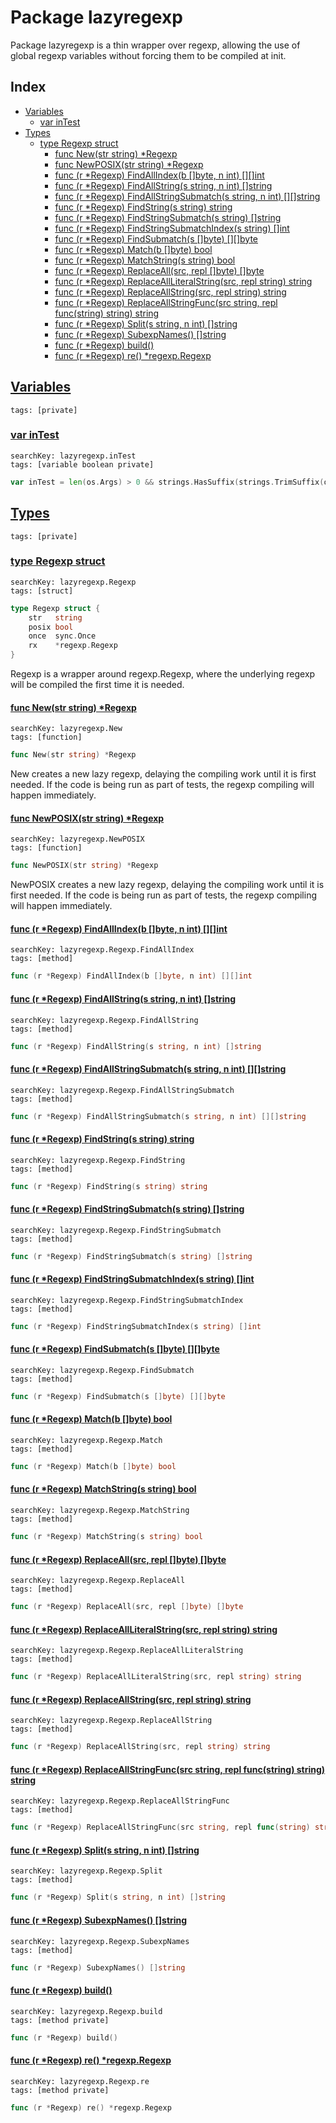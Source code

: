 # Package lazyregexp

Package lazyregexp is a thin wrapper over regexp, allowing the use of global regexp variables without forcing them to be compiled at init. 

## Index

* [Variables](#var)
    * [var inTest](#inTest)
* [Types](#type)
    * [type Regexp struct](#Regexp)
        * [func New(str string) *Regexp](#New)
        * [func NewPOSIX(str string) *Regexp](#NewPOSIX)
        * [func (r *Regexp) FindAllIndex(b []byte, n int) [][]int](#Regexp.FindAllIndex)
        * [func (r *Regexp) FindAllString(s string, n int) []string](#Regexp.FindAllString)
        * [func (r *Regexp) FindAllStringSubmatch(s string, n int) [][]string](#Regexp.FindAllStringSubmatch)
        * [func (r *Regexp) FindString(s string) string](#Regexp.FindString)
        * [func (r *Regexp) FindStringSubmatch(s string) []string](#Regexp.FindStringSubmatch)
        * [func (r *Regexp) FindStringSubmatchIndex(s string) []int](#Regexp.FindStringSubmatchIndex)
        * [func (r *Regexp) FindSubmatch(s []byte) [][]byte](#Regexp.FindSubmatch)
        * [func (r *Regexp) Match(b []byte) bool](#Regexp.Match)
        * [func (r *Regexp) MatchString(s string) bool](#Regexp.MatchString)
        * [func (r *Regexp) ReplaceAll(src, repl []byte) []byte](#Regexp.ReplaceAll)
        * [func (r *Regexp) ReplaceAllLiteralString(src, repl string) string](#Regexp.ReplaceAllLiteralString)
        * [func (r *Regexp) ReplaceAllString(src, repl string) string](#Regexp.ReplaceAllString)
        * [func (r *Regexp) ReplaceAllStringFunc(src string, repl func(string) string) string](#Regexp.ReplaceAllStringFunc)
        * [func (r *Regexp) Split(s string, n int) []string](#Regexp.Split)
        * [func (r *Regexp) SubexpNames() []string](#Regexp.SubexpNames)
        * [func (r *Regexp) build()](#Regexp.build)
        * [func (r *Regexp) re() *regexp.Regexp](#Regexp.re)


## <a id="var" href="#var">Variables</a>

```
tags: [private]
```

### <a id="inTest" href="#inTest">var inTest</a>

```
searchKey: lazyregexp.inTest
tags: [variable boolean private]
```

```Go
var inTest = len(os.Args) > 0 && strings.HasSuffix(strings.TrimSuffix(os.Args[0], ".exe"), ".test")
```

## <a id="type" href="#type">Types</a>

```
tags: [private]
```

### <a id="Regexp" href="#Regexp">type Regexp struct</a>

```
searchKey: lazyregexp.Regexp
tags: [struct]
```

```Go
type Regexp struct {
	str   string
	posix bool
	once  sync.Once
	rx    *regexp.Regexp
}
```

Regexp is a wrapper around regexp.Regexp, where the underlying regexp will be compiled the first time it is needed. 

#### <a id="New" href="#New">func New(str string) *Regexp</a>

```
searchKey: lazyregexp.New
tags: [function]
```

```Go
func New(str string) *Regexp
```

New creates a new lazy regexp, delaying the compiling work until it is first needed. If the code is being run as part of tests, the regexp compiling will happen immediately. 

#### <a id="NewPOSIX" href="#NewPOSIX">func NewPOSIX(str string) *Regexp</a>

```
searchKey: lazyregexp.NewPOSIX
tags: [function]
```

```Go
func NewPOSIX(str string) *Regexp
```

NewPOSIX creates a new lazy regexp, delaying the compiling work until it is first needed. If the code is being run as part of tests, the regexp compiling will happen immediately. 

#### <a id="Regexp.FindAllIndex" href="#Regexp.FindAllIndex">func (r *Regexp) FindAllIndex(b []byte, n int) [][]int</a>

```
searchKey: lazyregexp.Regexp.FindAllIndex
tags: [method]
```

```Go
func (r *Regexp) FindAllIndex(b []byte, n int) [][]int
```

#### <a id="Regexp.FindAllString" href="#Regexp.FindAllString">func (r *Regexp) FindAllString(s string, n int) []string</a>

```
searchKey: lazyregexp.Regexp.FindAllString
tags: [method]
```

```Go
func (r *Regexp) FindAllString(s string, n int) []string
```

#### <a id="Regexp.FindAllStringSubmatch" href="#Regexp.FindAllStringSubmatch">func (r *Regexp) FindAllStringSubmatch(s string, n int) [][]string</a>

```
searchKey: lazyregexp.Regexp.FindAllStringSubmatch
tags: [method]
```

```Go
func (r *Regexp) FindAllStringSubmatch(s string, n int) [][]string
```

#### <a id="Regexp.FindString" href="#Regexp.FindString">func (r *Regexp) FindString(s string) string</a>

```
searchKey: lazyregexp.Regexp.FindString
tags: [method]
```

```Go
func (r *Regexp) FindString(s string) string
```

#### <a id="Regexp.FindStringSubmatch" href="#Regexp.FindStringSubmatch">func (r *Regexp) FindStringSubmatch(s string) []string</a>

```
searchKey: lazyregexp.Regexp.FindStringSubmatch
tags: [method]
```

```Go
func (r *Regexp) FindStringSubmatch(s string) []string
```

#### <a id="Regexp.FindStringSubmatchIndex" href="#Regexp.FindStringSubmatchIndex">func (r *Regexp) FindStringSubmatchIndex(s string) []int</a>

```
searchKey: lazyregexp.Regexp.FindStringSubmatchIndex
tags: [method]
```

```Go
func (r *Regexp) FindStringSubmatchIndex(s string) []int
```

#### <a id="Regexp.FindSubmatch" href="#Regexp.FindSubmatch">func (r *Regexp) FindSubmatch(s []byte) [][]byte</a>

```
searchKey: lazyregexp.Regexp.FindSubmatch
tags: [method]
```

```Go
func (r *Regexp) FindSubmatch(s []byte) [][]byte
```

#### <a id="Regexp.Match" href="#Regexp.Match">func (r *Regexp) Match(b []byte) bool</a>

```
searchKey: lazyregexp.Regexp.Match
tags: [method]
```

```Go
func (r *Regexp) Match(b []byte) bool
```

#### <a id="Regexp.MatchString" href="#Regexp.MatchString">func (r *Regexp) MatchString(s string) bool</a>

```
searchKey: lazyregexp.Regexp.MatchString
tags: [method]
```

```Go
func (r *Regexp) MatchString(s string) bool
```

#### <a id="Regexp.ReplaceAll" href="#Regexp.ReplaceAll">func (r *Regexp) ReplaceAll(src, repl []byte) []byte</a>

```
searchKey: lazyregexp.Regexp.ReplaceAll
tags: [method]
```

```Go
func (r *Regexp) ReplaceAll(src, repl []byte) []byte
```

#### <a id="Regexp.ReplaceAllLiteralString" href="#Regexp.ReplaceAllLiteralString">func (r *Regexp) ReplaceAllLiteralString(src, repl string) string</a>

```
searchKey: lazyregexp.Regexp.ReplaceAllLiteralString
tags: [method]
```

```Go
func (r *Regexp) ReplaceAllLiteralString(src, repl string) string
```

#### <a id="Regexp.ReplaceAllString" href="#Regexp.ReplaceAllString">func (r *Regexp) ReplaceAllString(src, repl string) string</a>

```
searchKey: lazyregexp.Regexp.ReplaceAllString
tags: [method]
```

```Go
func (r *Regexp) ReplaceAllString(src, repl string) string
```

#### <a id="Regexp.ReplaceAllStringFunc" href="#Regexp.ReplaceAllStringFunc">func (r *Regexp) ReplaceAllStringFunc(src string, repl func(string) string) string</a>

```
searchKey: lazyregexp.Regexp.ReplaceAllStringFunc
tags: [method]
```

```Go
func (r *Regexp) ReplaceAllStringFunc(src string, repl func(string) string) string
```

#### <a id="Regexp.Split" href="#Regexp.Split">func (r *Regexp) Split(s string, n int) []string</a>

```
searchKey: lazyregexp.Regexp.Split
tags: [method]
```

```Go
func (r *Regexp) Split(s string, n int) []string
```

#### <a id="Regexp.SubexpNames" href="#Regexp.SubexpNames">func (r *Regexp) SubexpNames() []string</a>

```
searchKey: lazyregexp.Regexp.SubexpNames
tags: [method]
```

```Go
func (r *Regexp) SubexpNames() []string
```

#### <a id="Regexp.build" href="#Regexp.build">func (r *Regexp) build()</a>

```
searchKey: lazyregexp.Regexp.build
tags: [method private]
```

```Go
func (r *Regexp) build()
```

#### <a id="Regexp.re" href="#Regexp.re">func (r *Regexp) re() *regexp.Regexp</a>

```
searchKey: lazyregexp.Regexp.re
tags: [method private]
```

```Go
func (r *Regexp) re() *regexp.Regexp
```

